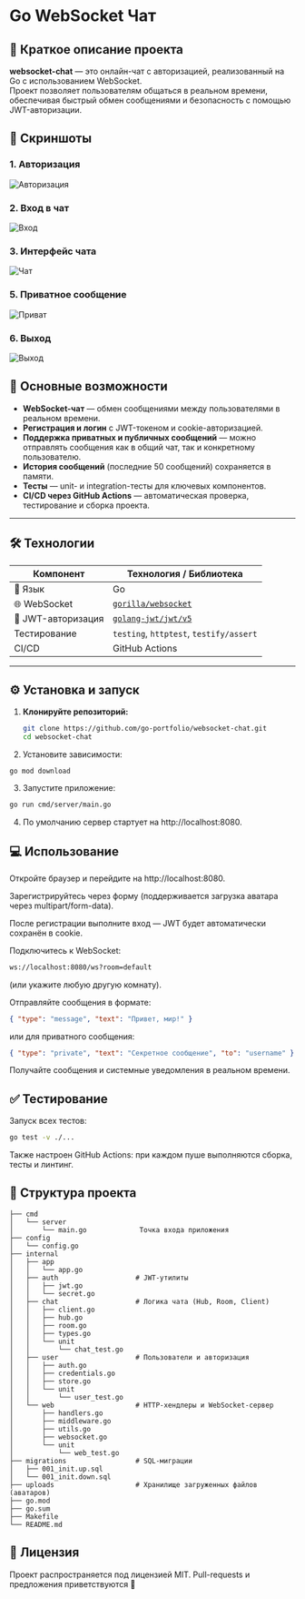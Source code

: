 # Go WebSocket Чат

## 📌 Краткое описание проекта

**websocket-chat** — это онлайн-чат с авторизацией, реализованный на Go с использованием WebSocket.  
Проект позволяет пользователям общаться в реальном времени, обеспечивая быстрый обмен сообщениями и безопасность с помощью JWT-авторизации.

## 📸 Скриншоты

### 1. Авторизация
![Авторизация](screenshots/01_auth.png)

### 2. Вход в чат
![Вход](screenshots/02_login.png)

### 3. Интерфейс чата
![Чат](screenshots/03_message.png)

### 5. Приватное сообщение
![Приват](screenshots/04_private.png)

### 6. Выход
![Выход](screenshots/05_logout.png)

## 🚀 Основные возможности

- **WebSocket-чат** — обмен сообщениями между пользователями в реальном времени.  
- **Регистрация и логин** с JWT-токеном и cookie-авторизацией.  
- **Поддержка приватных и публичных сообщений** — можно отправлять сообщения как в общий чат, так и конкретному пользователю.  
- **История сообщений** (последние 50 сообщений) сохраняется в памяти.  
- **Тесты** — unit- и integration-тесты для ключевых компонентов.  
- **CI/CD через GitHub Actions** — автоматическая проверка, тестирование и сборка проекта.  

---

## 🛠️ Технологии

| Компонент       | Технология / Библиотека                |
|-----------------|-----------------------------------------|
|🐹 Язык            | Go                                      |
|🌐 WebSocket       | [`gorilla/websocket`](https://github.com/gorilla/websocket) |
|🔑 JWT-авторизация | [`golang-jwt/jwt/v5`](https://github.com/golang-jwt/jwt) |
| Тестирование    | `testing`, `httptest`, `testify/assert` |
| CI/CD           | GitHub Actions                          |

---

## ⚙️ Установка и запуск

1. **Клонируйте репозиторий:**
   ```bash
   git clone https://github.com/go-portfolio/websocket-chat.git
   cd websocket-chat
2. Установите зависимости:
```
go mod download
```
3. Запустите приложение:

```bash
go run cmd/server/main.go
```
4. По умолчанию сервер стартует на http://localhost:8080.

## 💻 Использование
Откройте браузер и перейдите на http://localhost:8080.

Зарегистрируйтесь через форму (поддерживается загрузка аватара через multipart/form-data).

После регистрации выполните вход — JWT будет автоматически сохранён в cookie.

Подключитесь к WebSocket:

``` bash
ws://localhost:8080/ws?room=default
```
(или укажите любую другую комнату).

Отправляйте сообщения в формате:

```json
{ "type": "message", "text": "Привет, мир!" }
```
или для приватного сообщения:

```json
{ "type": "private", "text": "Секретное сообщение", "to": "username" }
```
Получайте сообщения и системные уведомления в реальном времени.

## ✅ Тестирование
Запуск всех тестов:

```bash
go test -v ./...
```
Также настроен GitHub Actions:
при каждом пуше выполняются сборка, тесты и линтинг.

## 📂 Структура проекта
```tree
├── cmd
│   └── server
│       └── main.go             Точка входа приложения
├── config                    
│   └── config.go               
├── internal
│   ├── app
│   │   └── app.go
│   ├── auth                   # JWT-утилиты
│   │   ├── jwt.go
│   │   └── secret.go
│   ├── chat                   # Логика чата (Hub, Room, Client)
│   │   ├── client.go
│   │   ├── hub.go
│   │   ├── room.go
│   │   ├── types.go
│   │   └── unit
│   │       └── chat_test.go
│   ├── user                   # Пользователи и авторизация
│   │   ├── auth.go
│   │   ├── credentials.go
│   │   ├── store.go
│   │   └── unit
│   │       └── user_test.go
│   └── web                    # HTTP-хендлеры и WebSocket-сервер
│       ├── handlers.go
│       ├── middleware.go
│       ├── utils.go
│       ├── websocket.go
│       └── unit
│           └── web_test.go
├── migrations                 # SQL-миграции
│   ├── 001_init.up.sql
│   └── 001_init.down.sql
├── uploads                    # Хранилище загруженных файлов (аватаров)
├── go.mod
├── go.sum
├── Makefile
└── README.md
```
## 📜 Лицензия
Проект распространяется под лицензией MIT.
Pull-requests и предложения приветствуются 🚀

